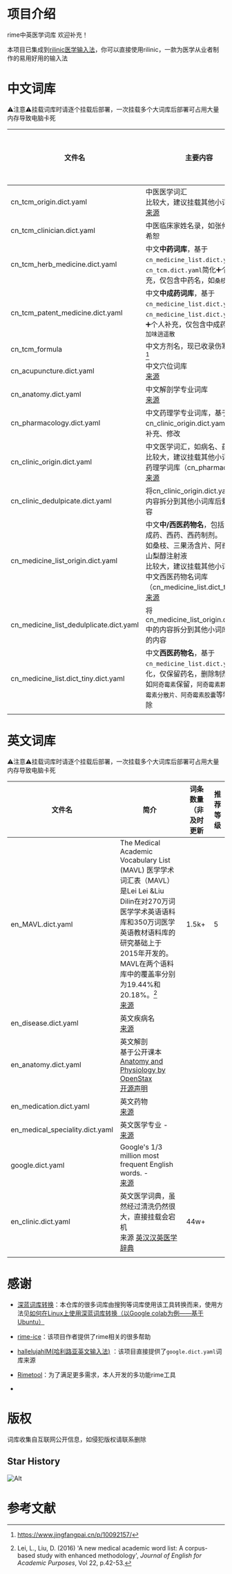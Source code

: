 # 项目介绍

rime中英医学词库 欢迎补充！

本项目已集成到[rilinic医学输入法](https://github.com/whitewatercn/rilinic)，你可以直接使用rilinic，一款为医学从业者制作的易用好用的输入法

# 中文词库

⚠️注意⚠️挂载词库时请逐个挂载后部署，一次挂载多个大词库后部署可占用大量内存导致电脑卡死

| 文件名                                     | 主要内容                                                                                                                                                                             | 词条数量（非及时更新 | 推荐等级 |
| --------------------------------------- | -------------------------------------------------------------------------------------------------------------------------------------------------------------------------------- | ---------- | ---- |
| cn_tcm_origin.dict.yaml                        | 中医医学词汇<br />比较大，建议挂载其他小词库<br />[来源](https://pinyin.sogou.com/dict/detail/index/2739)                                                                                             |            |      |
| cn_tcm_clinician.dict.yaml              | 中医临床家姓名录，如张仲景，胡希恕                                                                                                                                                                |            |      |
| cn_tcm_herb_medicine.dict.yaml          | 中文**中药词库**，基于`cn_medicine_list.dict.yaml`和`cn_tcm.dict.yaml`简化➕个人补充，仅包含中药名，如`桑枝`                                                                                                 |            |      |
| cn_tcm_patent_medicine.dict.yaml        | 中文**中成药词库**，基于`cn_medicine_list.dict.yaml`和`cn_medicine_list.dict.yaml`简化➕个人补充，仅包含中成药名，如`加味逍遥散`                                                                                  |            |      |
| cn_tcm_formula                          | 中文方剂名，现已收录伤寒论全方  [^2]                                                                                                                                                                |            |      |
| cn_acupuncture.dict.yaml                | 中文穴位词库<br /> [来源](https://pinyin.sogou.com/dict/detail/index/75844)                                                                                                              |            |      |
| cn_anatomy.dict.yaml                    | 中文解剖学专业词库<br />[来源](https://pinyin.sogou.com/dict/detail/index/79098)                                                                                                            | 6k+        |      |
| cn_pharmacology.dict.yaml               | 中文药理学专业词库，基于cn_clinic_origin.dict.yaml简化、补充、修改                                                                                                                                   |            |      |
| cn_clinic_origin.dict.yaml              | 中文医学词汇，如病名、药物名，比较大，建议挂载其他小词库，如药理学词库（cn_pharmacology）<br />[来源](https://pinyin.sogou.com/dict/detail/index/15125)                                                                 | 90k+       |      |
| cn_clinic_dedulpicate.dict.yaml         | 将cn_clinic_origin.dict.yaml中的内容拆分到其他小词库后剩余的内容                                                                                                                                    |            |      |
| cn_medicine_list_origin.dict.yaml       | 中文**中/西医药物名**，包括中药，中成药、西药、西药制剂。<br />如桑枝、三果汤含片、阿奇霉素、山梨醇注射液<br />比较大，建议挂载其他小词库，如中文西医药物名词库（cn_medicine_list.dict_tiny）<br />[来源](https://pinyin.sogou.com/dict/detail/index/20666) | 4.9k+      | 4    |
| cn_medicine_list_dedulplicate.dict.yaml | 将cn_medicine_list_origin.dict.yaml中的内容拆分到其他小词库后剩余的内容                                                                                                                             |            |      |
| cn_medicine_list.dict_tiny.dict.yaml    | 中文**西医药物名**，基于`cn_medicine_list.dict.yaml`简化，仅保留药名，删除制剂名<br />如`阿奇霉素`保留，`阿奇霉素颗粒、阿奇霉素分散片、阿奇霉素胶囊`等制剂名删除                                                                            | 4.8k       | 5    |
|                                         |                                                                                                                                                                                  |            |      |

# 英文词库

⚠️注意⚠️挂载词库时请逐个挂载后部署，一次挂载多个大词库后部署可占用大量内存导致电脑卡死

| 文件名                          | 简介                                                         | 词条数量（非及时更新 | 推荐等级 |
| ------------------------------- | ------------------------------------------------------------ | -------------------- | -------- |
| en_MAVL.dict.yaml               | The Medical Academic Vocabulary List (MAVL) 医学学术词汇表（MAVL）是Lei Lei &Liu Dilin在对270万词医学学术英语语料库和350万词医学英语教材语料库的研究基础上于2015年开发的。 MAVL在两个语料库中的覆盖率分别为19.44%和20.18%。[^1]<br>[来源](https://www.eapfoundation.com/vocab/academic/other/mavl/) | 1.5k+                | 5        |
| en_disease.dict.yaml            | 英文疾病名<br>[来源](https://github.com/CodeSante/medical-wordlist) |                      |          |
| en_anatomy.dict.yaml            | 英文解剖 <br>基于公开课本[Anatomy and Physiology by OpenStax](https://openstax.org/books/anatomy-and-physiology/pages/index) <br>[开源声明](https://openstax.org/books/anatomy-and-physiology/pages/preface) |                      |          |
| en_medication.dict.yaml         | 英文药物<br>[来源](https://github.com/CodeSante/medical-wordlist) |                      |          |
| en_medical_speciality.dict.yaml | 英文医学专业 - <br>[来源](https://github.com/CodeSante/medical-wordlist) |                      |          |
| google.dict.yaml                | Google's 1/3 million most frequent English words. - <br>[来源](http://norvig.com/ngrams/count_1w.txt) |                      |          |
| en_clinic.dict.yaml             | 英文医学词典，虽然经过清洗仍然很大，直接挂载会宕机<br>来源 [英汉汉英医学辞典](https://mdict.org/post/%E8%8B%B1%E6%B1%89%E6%B1%89%E8%8B%B1%E5%8C%BB%E5%AD%A6%E8%BE%9E%E5%85%B8/) | 44w+                 |          |
|                                 |                                                              |                      |          |

# 感谢

- [深蓝词库转换](https://github.com/studyzy/imewlconverter)：本仓库的很多词库由搜狗等词库使用该工具转换而来，使用方法见[如何在Linux上使用深蓝词库转换（以Google colab为例——基于Ubuntu）](https://forum.beginner.center/t/topic/719)

- [rime-ice](https://github.com/iDvel/rime-ice)：该项目作者提供了rime相关的很多帮助

- [hallelujahIM(哈利路亚英文输入法)](https://github.com/dongyuwei/hallelujahIM) ：该项目直接提供了`google.dict.yaml`词库来源
- [Rimetool](https://github.com/whitewatercn/rimetool)：为了满足更多需求，本人开发的多功能rime工具

- 

# 版权

词库收集自互联网公开信息，如侵犯版权请联系删除

## Star History

![Alt](https://repobeats.axiom.co/api/embed/ddc3e1b371f832d3eee829ecaca1266b4bffbc11.svg "Repobeats analytics image")

# 参考文献

[^1]: Lei, L., Liu, D. (2016) 'A new medical academic word list: A corpus-based study with enhanced methodology', _Journal of English for Academic Purposes_, Vol 22, p.42-53.
[^2]: https://www.jingfangpai.cn/p/10092157/
